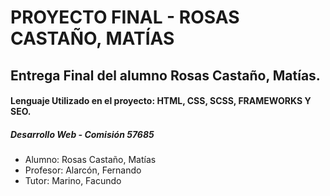 # PROYECTO FINAL - ROSAS CASTAÑO, MATÍAS

## Entrega Final del alumno Rosas Castaño, Matías.
#### Lenguaje Utilizado en el proyecto: HTML, CSS, SCSS, FRAMEWORKS Y SEO.


##### Desarrollo Web - Comisión 57685
* Alumno: Rosas Castaño, Matías
* Profesor: Alarcón, Fernando
* Tutor: Marino, Facundo

